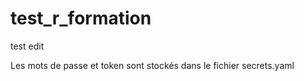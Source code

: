 # test_r_formation

test edit


Les mots de passe et token sont stockés dans le fichier secrets.yaml